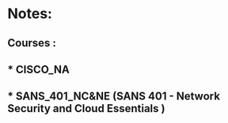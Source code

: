 # Notes:
##  Courses :

## * CISCO_NA
## * SANS_401_NC&NE (SANS 401 - Network Security and Cloud Essentials )
